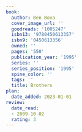 ```yaml
---
book:
  author: Ben Bova
  cover_image_url: ''
  goodreads: '1005247'
  isbn13: '9780450613357'
  isbn9: '0450613356'
  owned: ''
  pages: '550'
  publication_year: '1995'
  series: ''
  series_position: '1995'
  spine_color: ''
  tags: ''
  title: Brothers
plan:
  date_added: 2023-01-01
review:
  date_read:
  - 2009-10-02
  rating: 3
---
```

